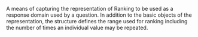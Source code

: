 A means of capturing the representation of Ranking to be used as a response domain used by a question. In addition to the basic objects of the representation, the structure defines the range used for ranking including the number of times an individual value may be repeated.